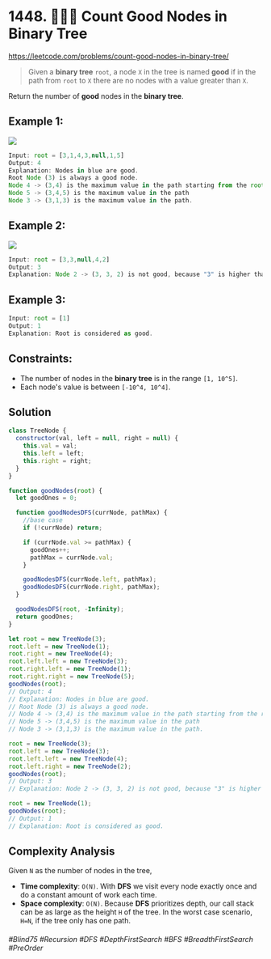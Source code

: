# 1448. 👩🏽‍🦯 Count Good Nodes in Binary Tree
https://leetcode.com/problems/count-good-nodes-in-binary-tree/

> Given a <b>binary tree</b> `root`, a node `X` in the tree is named <b>good</b> if in the path from `root` to `X` there are no nodes with a value greater than `X`.

Return the number of <b>good</b> nodes in the <b>binary tree</b>.


## Example 1:
![](https://assets.leetcode.com/uploads/2020/04/02/test_sample_1.png)
````js
Input: root = [3,1,4,3,null,1,5]
Output: 4
Explanation: Nodes in blue are good.
Root Node (3) is always a good node.
Node 4 -> (3,4) is the maximum value in the path starting from the root.
Node 5 -> (3,4,5) is the maximum value in the path
Node 3 -> (3,1,3) is the maximum value in the path.
````
## Example 2:
![](https://assets.leetcode.com/uploads/2020/04/02/test_sample_2.png)
````js
Input: root = [3,3,null,4,2]
Output: 3
Explanation: Node 2 -> (3, 3, 2) is not good, because "3" is higher than it.

````
## Example 3:
````js
Input: root = [1]
Output: 1
Explanation: Root is considered as good.
````
 

## Constraints:
- The number of nodes in the <b>binary tree</b> is in the range `[1, 10^5]`.
- Each node's value is between `[-10^4, 10^4]`.

## Solution
````js
class TreeNode {
  constructor(val, left = null, right = null) {
    this.val = val;
    this.left = left;
    this.right = right;
  }
}

function goodNodes(root) {
  let goodOnes = 0;

  function goodNodesDFS(currNode, pathMax) {
    //base case
    if (!currNode) return;

    if (currNode.val >= pathMax) {
      goodOnes++;
      pathMax = currNode.val;
    }

    goodNodesDFS(currNode.left, pathMax);
    goodNodesDFS(currNode.right, pathMax);
  }

  goodNodesDFS(root, -Infinity);
  return goodOnes;
}

let root = new TreeNode(3);
root.left = new TreeNode(1);
root.right = new TreeNode(4);
root.left.left = new TreeNode(3);
root.right.left = new TreeNode(1);
root.right.right = new TreeNode(5);
goodNodes(root);
// Output: 4
// Explanation: Nodes in blue are good.
// Root Node (3) is always a good node.
// Node 4 -> (3,4) is the maximum value in the path starting from the root.
// Node 5 -> (3,4,5) is the maximum value in the path
// Node 3 -> (3,1,3) is the maximum value in the path.

root = new TreeNode(3);
root.left = new TreeNode(3);
root.left.left = new TreeNode(4);
root.left.right = new TreeNode(2);
goodNodes(root);
// Output: 3
// Explanation: Node 2 -> (3, 3, 2) is not good, because "3" is higher than it.

root = new TreeNode(1);
goodNodes(root);
// Output: 1
// Explanation: Root is considered as good.
````
## Complexity Analysis
Given `N` as the number of nodes in the tree,

- <b>Time complexity</b>: `O(N)`.  With <b>DFS</b> we visit every node exactly once and do a constant amount of work each time.
- <b>Space complexity</b>: `O(N)`.  Because <b>DFS</b> prioritizes depth, our call stack can be as large as the height `H` of the tree. In the worst case scenario, `H=N`, if the tree only has one path.

###### #Blind75 #Recursion #DFS #DepthFirstSearch #BFS #BreadthFirstSearch #PreOrder
